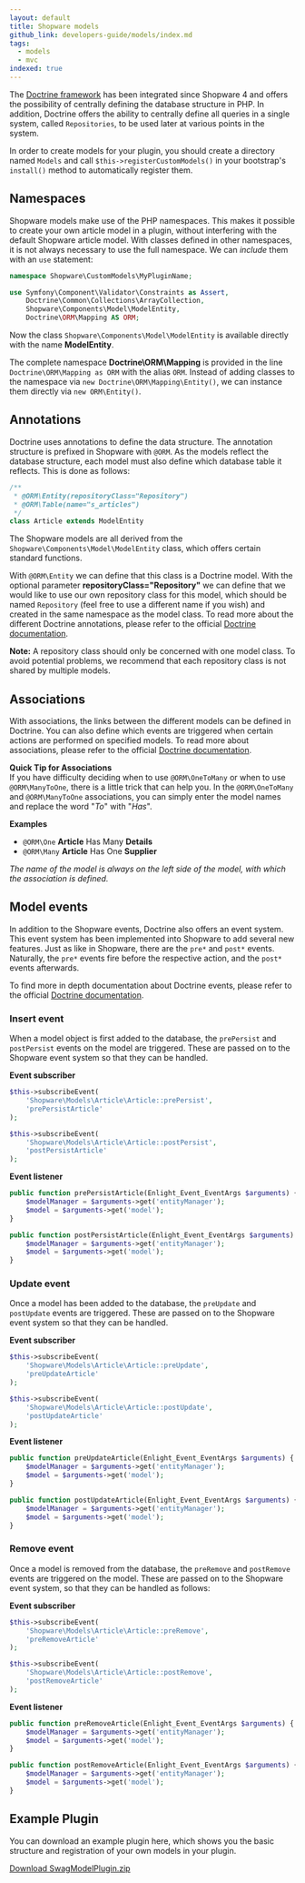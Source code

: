 ```yaml
---
layout: default
title: Shopware models
github_link: developers-guide/models/index.md
tags:
  - models
  - mvc
indexed: true
---
```


The [Doctrine framework](http://docs.doctrine-project.org/projects/doctrine-orm/en/latest/) has been integrated since Shopware 4 and offers the possibility of centrally defining the database structure in PHP. In addition, Doctrine offers the ability to centrally define all queries in a single system, called `Repositories`, to be used later at various points in the system.

In order to create models for your plugin, you should create a directory named `Models` and call `$this->registerCustomModels()` in your bootstrap's `install()` method to automatically register them.

<div class="toc-list"></div>

## Namespaces

Shopware models make use of the PHP namespaces. This makes it possible to create your own article model in a plugin, without interfering with the default Shopware article model. With classes defined in other namespaces, it is not always necessary to use the full namespace. We can *include* them with an `use` statement:

```php
namespace Shopware\CustomModels\MyPluginName;

use Symfony\Component\Validator\Constraints as Assert,
    Doctrine\Common\Collections\ArrayCollection,
    Shopware\Components\Model\ModelEntity,
    Doctrine\ORM\Mapping AS ORM;
```

Now the class `Shopware\Components\Model\ModelEntity` is available directly with the name **ModelEntity**. 

The complete namespace **Doctrine\ORM\Mapping** is provided in the line `Doctrine\ORM\Mapping as ORM` with the alias `ORM`. Instead of adding classes to the namespace via `new Doctrine\ORM\Mapping\Entity()`, we can instance them directly via `new ORM\Entity()`.

## Annotations

Doctrine uses annotations to define the data structure. The annotation structure is prefixed in Shopware with `@ORM`. As the models reflect the database structure, each model must also define which database table it reflects. This is done as follows:

```php
/**
 * @ORM\Entity(repositoryClass="Repository")
 * @ORM\Table(name="s_articles")
 */
class Article extends ModelEntity
```

The Shopware models are all derived from the `Shopware\Components\Model\ModelEntity` class, which offers certain standard functions. 

With `@ORM\Entity` we can define that this class is a Doctrine model. With the optional parameter **repositoryClass="Repository"** we can define that we would like to use our own repository class for this model, which should be named `Repository` (feel free to use a different name if you wish) and created in the same namespace as the model class. To read more about the different Doctrine annotations, please refer to the official [Doctrine documentation](http://docs.doctrine-project.org/projects/doctrine-orm/en/latest/reference/annotations-reference.html).
 
<div class="alert alert-error">
	<strong>Note:</strong> A repository class should only be concerned with one model class. To avoid potential problems, we recommend that each repository class is not shared by multiple models.
</div>

## Associations

With associations, the links between the different models can be defined in Doctrine. You can also define which events are triggered when certain actions are performed on specified models. To read more about associations, please refer to the official [Doctrine documentation](http://docs.doctrine-project.org/projects/doctrine-orm/en/latest/reference/working-with-associations.html).

<div class="alert alert-info">

<strong>Quick Tip for Associations</strong><br/>
If you have difficulty deciding when to use `@ORM\OneToMany` or when to use `@ORM\ManyToOne`, there is a little trick that can help you. In the `@ORM\OneToMany` and `@ORM\ManyToOne` associations, you can simply enter the model names and replace the word "_To_" with "_Has_".

**Examples**  
* `@ORM\One` **Article** Has Many **Details**  
* `@ORM\Many` **Article** Has One **Supplier**

_The name of the model is always on the left side of the model, with which the association is defined._

</div>

## Model events

In addition to the Shopware events, Doctrine also offers an event system. This event system has been implemented into Shopware to add several new features. Just as like in Shopware, there are the `pre*` and `post*` events. Naturally, the `pre*` events fire before the respective action, and the `post*` events afterwards.

To find more in depth documentation about Doctrine events, please refer to the official [Doctrine documentation](http://docs.doctrine-project.org/projects/doctrine-orm/en/latest/reference/events.html).

### Insert event

When a model object is first added to the database, the `prePersist` and `postPersist` events on the model are triggered. These are passed on to the Shopware event system so that they can be handled.

**Event subscriber**
```php
$this->subscribeEvent(
    'Shopware\Models\Article\Article::prePersist',
    'prePersistArticle'
);

$this->subscribeEvent(
    'Shopware\Models\Article\Article::postPersist',
    'postPersistArticle'
);
```

**Event listener**
```php
public function prePersistArticle(Enlight_Event_EventArgs $arguments) {
    $modelManager = $arguments->get('entityManager');
    $model = $arguments->get('model');
}

public function postPersistArticle(Enlight_Event_EventArgs $arguments) {
    $modelManager = $arguments->get('entityManager');
    $model = $arguments->get('model');
}
```

### Update event
Once a model has been added to the database, the `preUpdate` and `postUpdate` events are triggered. These are passed on to the Shopware event system so that they can be handled.

**Event subscriber**
```php
$this->subscribeEvent(
    'Shopware\Models\Article\Article::preUpdate',
    'preUpdateArticle'
);

$this->subscribeEvent(
    'Shopware\Models\Article\Article::postUpdate',
    'postUpdateArticle'
);
```
**Event listener**
```php
public function preUpdateArticle(Enlight_Event_EventArgs $arguments) {
    $modelManager = $arguments->get('entityManager');
    $model = $arguments->get('model');
}

public function postUpdateArticle(Enlight_Event_EventArgs $arguments) {
    $modelManager = $arguments->get('entityManager');
    $model = $arguments->get('model');
}
```

### Remove event
Once a model is removed from the database, the `preRemove` and `postRemove` events are triggered on the model. These are passed on to the Shopware event system, so that they can be handled as follows:

**Event subscriber**
```php
$this->subscribeEvent(
    'Shopware\Models\Article\Article::preRemove',
    'preRemoveArticle'
);

$this->subscribeEvent(
    'Shopware\Models\Article\Article::postRemove',
    'postRemoveArticle'
);
```

**Event listener**
```php
public function preRemoveArticle(Enlight_Event_EventArgs $arguments) {
    $modelManager = $arguments->get('entityManager');
    $model = $arguments->get('model');
}

public function postRemoveArticle(Enlight_Event_EventArgs $arguments) {
    $modelManager = $arguments->get('entityManager');
    $model = $arguments->get('model');
}
```

## Example Plugin

You can download an example plugin here, which shows you the basic structure and registration of your own models in your plugin.

[Download SwagModelPlugin.zip](/exampleplugins/SwagModelPlugin.zip)